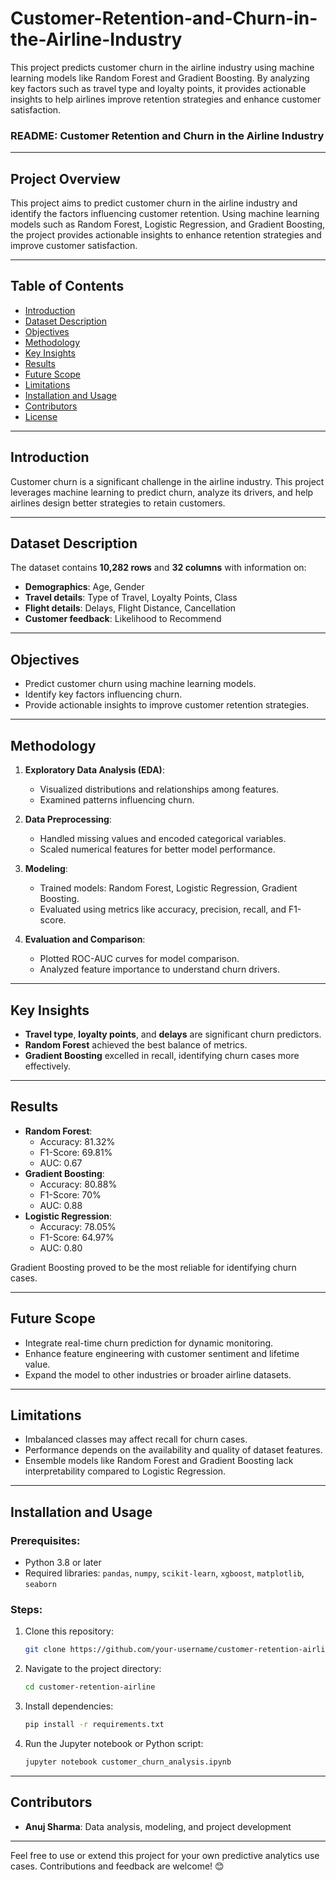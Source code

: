 # Customer-Retention-and-Churn-in-the-Airline-Industry
This project predicts customer churn in the airline industry using machine learning models like Random Forest and Gradient Boosting. By analyzing key factors such as travel type and loyalty points, it provides actionable insights to help airlines improve retention strategies and enhance customer satisfaction.
### **README: Customer Retention and Churn in the Airline Industry**

---

## **Project Overview**
This project aims to predict customer churn in the airline industry and identify the factors influencing customer retention. Using machine learning models such as Random Forest, Logistic Regression, and Gradient Boosting, the project provides actionable insights to enhance retention strategies and improve customer satisfaction.

---

## **Table of Contents**
- [Introduction](#introduction)
- [Dataset Description](#dataset-description)
- [Objectives](#objectives)
- [Methodology](#methodology)
- [Key Insights](#key-insights)
- [Results](#results)
- [Future Scope](#future-scope)
- [Limitations](#limitations)
- [Installation and Usage](#installation-and-usage)
- [Contributors](#contributors)
- [License](#license)

---

## **Introduction**
Customer churn is a significant challenge in the airline industry. This project leverages machine learning to predict churn, analyze its drivers, and help airlines design better strategies to retain customers.

---

## **Dataset Description**
The dataset contains **10,282 rows** and **32 columns** with information on:
- **Demographics**: Age, Gender
- **Travel details**: Type of Travel, Loyalty Points, Class
- **Flight details**: Delays, Flight Distance, Cancellation
- **Customer feedback**: Likelihood to Recommend

---

## **Objectives**
- Predict customer churn using machine learning models.
- Identify key factors influencing churn.
- Provide actionable insights to improve customer retention strategies.

---

## **Methodology**
1. **Exploratory Data Analysis (EDA)**:
   - Visualized distributions and relationships among features.
   - Examined patterns influencing churn.

2. **Data Preprocessing**:
   - Handled missing values and encoded categorical variables.
   - Scaled numerical features for better model performance.

3. **Modeling**:
   - Trained models: Random Forest, Logistic Regression, Gradient Boosting.
   - Evaluated using metrics like accuracy, precision, recall, and F1-score.

4. **Evaluation and Comparison**:
   - Plotted ROC-AUC curves for model comparison.
   - Analyzed feature importance to understand churn drivers.

---

## **Key Insights**
- **Travel type**, **loyalty points**, and **delays** are significant churn predictors.
- **Random Forest** achieved the best balance of metrics.
- **Gradient Boosting** excelled in recall, identifying churn cases more effectively.

---

## **Results**
- **Random Forest**:
  - Accuracy: 81.32%
  - F1-Score: 69.81%
  - AUC: 0.67
- **Gradient Boosting**:
  - Accuracy: 80.88%
  - F1-Score: 70%
  - AUC: 0.88
- **Logistic Regression**:
  - Accuracy: 78.05%
  - F1-Score: 64.97%
  - AUC: 0.80

Gradient Boosting proved to be the most reliable for identifying churn cases.

---

## **Future Scope**
- Integrate real-time churn prediction for dynamic monitoring.
- Enhance feature engineering with customer sentiment and lifetime value.
- Expand the model to other industries or broader airline datasets.

---

## **Limitations**
- Imbalanced classes may affect recall for churn cases.
- Performance depends on the availability and quality of dataset features.
- Ensemble models like Random Forest and Gradient Boosting lack interpretability compared to Logistic Regression.

---

## **Installation and Usage**
### Prerequisites:
- Python 3.8 or later
- Required libraries: `pandas`, `numpy`, `scikit-learn`, `xgboost`, `matplotlib`, `seaborn`

### Steps:
1. Clone this repository:
   ```bash
   git clone https://github.com/your-username/customer-retention-airline.git
   ```
2. Navigate to the project directory:
   ```bash
   cd customer-retention-airline
   ```
3. Install dependencies:
   ```bash
   pip install -r requirements.txt
   ```
4. Run the Jupyter notebook or Python script:
   ```bash
   jupyter notebook customer_churn_analysis.ipynb
   ```

---

## **Contributors**
- **Anuj Sharma**: Data analysis, modeling, and project development

---

Feel free to use or extend this project for your own predictive analytics use cases. Contributions and feedback are welcome! 😊
